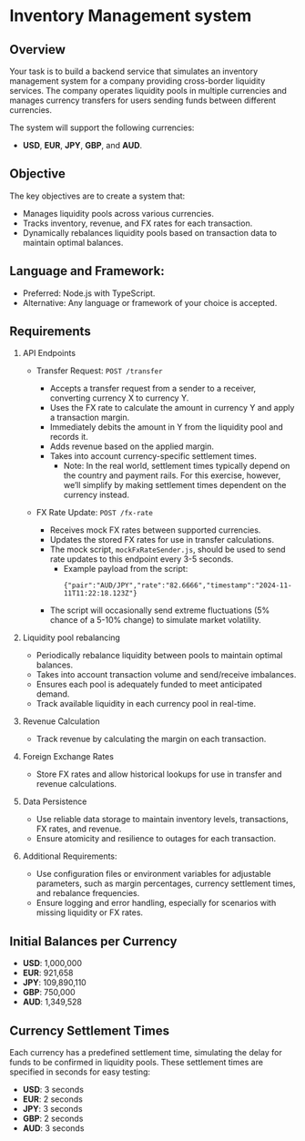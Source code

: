 # Inventory Management system

## Overview

Your task is to build a backend service that simulates an inventory management system for a company providing cross-border liquidity services. The company operates liquidity pools in multiple currencies and manages currency transfers for users sending funds between different currencies.

The system will support the following currencies:

- **USD**, **EUR**, **JPY**, **GBP**, and **AUD**.

## Objective

The key objectives are to create a system that:

- Manages liquidity pools across various currencies.
- Tracks inventory, revenue, and FX rates for each transaction.
- Dynamically rebalances liquidity pools based on transaction data to maintain optimal balances.

## Language and Framework:

- Preferred: Node.js with TypeScript.
- Alternative: Any language or framework of your choice is accepted.

## Requirements

1. API Endpoints

   - Transfer Request: `POST /transfer`

     - Accepts a transfer request from a sender to a receiver, converting currency X to currency Y.
     - Uses the FX rate to calculate the amount in currency Y and apply a transaction margin.
     - Immediately debits the amount in Y from the liquidity pool and records it.
     - Adds revenue based on the applied margin.
     - Takes into account currency-specific settlement times.
       - Note: In the real world, settlement times typically depend on the country and payment rails. For this exercise, however, we’ll simplify by making settlement times dependent on the currency instead.

   - FX Rate Update: `POST /fx-rate`
     - Receives mock FX rates between supported currencies.
     - Updates the stored FX rates for use in transfer calculations.
     - The mock script, `mockFxRateSender.js`, should be used to send rate updates to this endpoint every 3-5 seconds.
       - Example payload from the script:
         ```
         {"pair":"AUD/JPY","rate":"82.6666","timestamp":"2024-11-11T11:22:18.123Z"}
         ```
     - The script will occasionally send extreme fluctuations (5% chance of a 5-10% change) to simulate market volatility.

2. Liquidity pool rebalancing

   - Periodically rebalance liquidity between pools to maintain optimal balances.
   - Takes into account transaction volume and send/receive imbalances.
   - Ensures each pool is adequately funded to meet anticipated demand.
   - Track available liquidity in each currency pool in real-time.

3. Revenue Calculation

   - Track revenue by calculating the margin on each transaction.

4. Foreign Exchange Rates

   - Store FX rates and allow historical lookups for use in transfer and revenue calculations.

5. Data Persistence

   - Use reliable data storage to maintain inventory levels, transactions, FX rates, and revenue.
   - Ensure atomicity and resilience to outages for each transaction.

6. Additional Requirements:

   - Use configuration files or environment variables for adjustable parameters, such as margin percentages, currency settlement times, and rebalance frequencies.
   - Ensure logging and error handling, especially for scenarios with missing liquidity or FX rates.

## Initial Balances per Currency

- **USD**: 1,000,000
- **EUR**: 921,658
- **JPY**: 109,890,110
- **GBP**: 750,000
- **AUD**: 1,349,528

## Currency Settlement Times

Each currency has a predefined settlement time, simulating the delay for funds to be confirmed in liquidity pools. These settlement times are specified in seconds for easy testing:

- **USD**: 3 seconds
- **EUR**: 2 seconds
- **JPY**: 3 seconds
- **GBP**: 2 seconds
- **AUD**: 3 seconds
